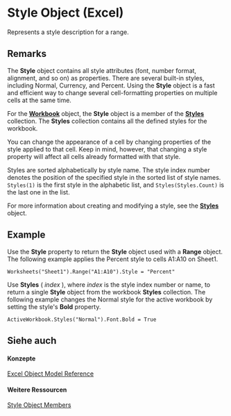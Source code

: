 
# Style Object (Excel)

Represents a style description for a range.


## Remarks

 The **Style** object contains all style attributes (font, number format, alignment, and so on) as properties. There are several built-in styles, including Normal, Currency, and Percent. Using the **Style** object is a fast and efficient way to change several cell-formatting properties on multiple cells at the same time.

For the  **[Workbook](8c00aa60-c974-eed3-0812-3c9625eb0d4c.md)** object, the **Style** object is a member of the **[Styles](146effdc-e007-814d-b110-f7bd944fc15f.md)** collection. The **Styles** collection contains all the defined styles for the workbook.

You can change the appearance of a cell by changing properties of the style applied to that cell. Keep in mind, however, that changing a style property will affect all cells already formatted with that style.

Styles are sorted alphabetically by style name. The style index number denotes the position of the specified style in the sorted list of style names.  `Styles(1)` is the first style in the alphabetic list, and `Styles(Styles.Count)` is the last one in the list.

For more information about creating and modifying a style, see the  **[Styles](146effdc-e007-814d-b110-f7bd944fc15f.md)** object.


## Example

Use the  **Style** property to return the **Style** object used with a **Range** object. The following example applies the Percent style to cells A1:A10 on Sheet1.


```
Worksheets("Sheet1").Range("A1:A10").Style = "Percent"
```

Use  **Styles** ( _index_ ), where _index_ is the style index number or name, to return a single **Style** object from the workbook **Styles** collection. The following example changes the Normal style for the active workbook by setting the style's **Bold** property.




```
ActiveWorkbook.Styles("Normal").Font.Bold = True
```


## Siehe auch


#### Konzepte


[Excel Object Model Reference](11ea8598-8a20-92d5-f98b-0da04263bf2c.md)
#### Weitere Ressourcen


[Style Object Members](http://msdn.microsoft.com/library/78f477c9-4033-e7c5-fc3d-7ba025392d31%28Office.15%29.aspx)